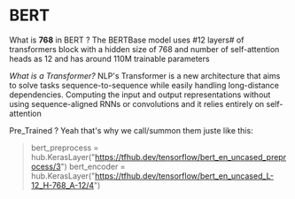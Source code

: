 # BERT 
What is **768** in BERT ?
The BERTBase model uses #12 layers# of transformers block with a hidden size of 768 and number of self-attention heads as 12 and has around 110M trainable parameters


*What is a Transformer?*
NLP's Transformer is a new architecture that aims to solve tasks sequence-to-sequence while easily handling long-distance dependencies. Computing the input and output representations without using sequence-aligned RNNs or convolutions and it relies entirely on self-attention

Pre_Trained ? 
Yeah that's why we call/summon them juste like this: 
> bert_preprocess = hub.KerasLayer("https://tfhub.dev/tensorflow/bert_en_uncased_preprocess/3")
> bert_encoder = hub.KerasLayer("https://tfhub.dev/tensorflow/bert_en_uncased_L-12_H-768_A-12/4") 

